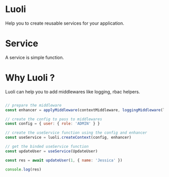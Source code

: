 # Luoli

Help you to create reusable services for your application.

# Service

A service is simple function.

# Why Luoli ?

Luoli can help you to add middlewares like logging, rbac helpers.

```javascript

// prepare the middleware
const enhancer = applyMiddleware(contextMiddleware, loggingMiddleware(logger))

// create the config to pass to middlewares
const config = { user: { role: 'ADMIN' } }

// create the useService function using the config and enhancer
const useService = luoli.createContext(config, enhancer)

// get the binded useService function
const updateUser = useService(UpdateUser)

const res = await updateUser(1, { name: 'Jessica' })

console.log(res)

```
